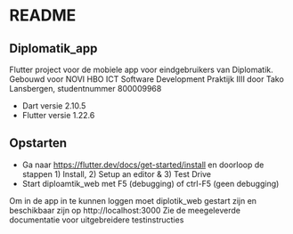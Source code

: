 # README

## Diplomatik_app

Flutter project voor de mobiele app voor eindgebruikers van Diplomatik. Gebouwd voor NOVI HBO ICT Software Development Praktijk IIII door Tako Lansbergen, studentnummer 800009968

- Dart versie 2.10.5
- Flutter versie 1.22.6

## Opstarten

- Ga naar https://flutter.dev/docs/get-started/install en doorloop de stappen 1) Install, 2) Setup an editor & 3) Test Drive
- Start diploamtik_web met F5 (debugging) of ctrl-F5 (geen debugging)

Om in de app in te kunnen loggen moet diplotik_web gestart zijn en beschikbaar zijn op http://localhost:3000
Zie de meegeleverde documentatie voor uitgebreidere testinstructies

